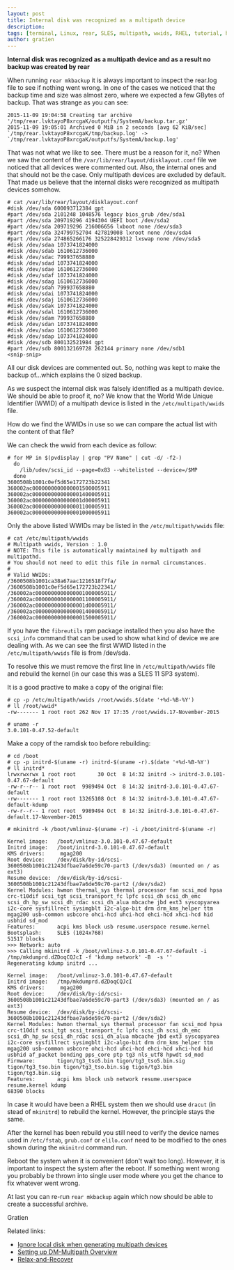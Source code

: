 ```yaml
---
layout: post
title: Internal disk was recognized as a multipath device
description:
tags: [terminal, Linux, rear, SLES, multipath, wwids, RHEL, tutorial, howto, it3 consultants]
author: gratien
---
```


<strong>Internal disk was recognized as a multipath device and as a result no backup was created by rear</strong>

When running `rear mkbackup` it is always important to inspect the rear.log file to see if nothing went wrong. In one of the cases we noticed that the backup time and size was almost zero, where we expected a few GBytes of backup. That was strange as you can see:

    2015-11-09 19:04:58 Creating tar archive '/tmp/rear.lvktayoP8xrcgaK/outputfs/SystemA/backup.tar.gz'
    2015-11-09 19:05:01 Archived 0 MiB in 2 seconds [avg 62 KiB/sec]
    `/tmp/rear.lvktayoP8xrcgaK/tmp/backup.log' -> `/tmp/rear.lvktayoP8xrcgaK/outputfs/SystemA/backup.log'

That was not what we like to see. There must be a reason for it, no? When we saw the content of the `/var/lib/rear/layout/disklayout.conf` file we noticed that all devices were commented out. Also, the internal ones and that should not be the case. Only multipath devices are excluded by default. That made us believe that the internal disks were recognized as multipath devices somehow.

    # cat /var/lib/rear/layout/disklayout.conf
    #disk /dev/sda 600093712384 gpt
    #part /dev/sda 2101248 1048576 legacy bios_grub /dev/sda1
    #part /dev/sda 209719296 4194304 UEFI boot /dev/sda2
    #part /dev/sda 209719296 216006656 lxboot none /dev/sda3
    #part /dev/sda 324799752704 427819008 lxroot none /dev/sda4
    #part /dev/sda 274865266176 325228429312 lxswap none /dev/sda5
    #disk /dev/sdaa 1073741824000
    #disk /dev/sdab 1610612736000
    #disk /dev/sdac 799937658880
    #disk /dev/sdad 1073741824000
    #disk /dev/sdae 1610612736000
    #disk /dev/sdaf 1073741824000
    #disk /dev/sdag 1610612736000
    #disk /dev/sdah 799937658880
    #disk /dev/sdai 1073741824000
    #disk /dev/sdaj 1610612736000
    #disk /dev/sdak 1073741824000
    #disk /dev/sdal 1610612736000
    #disk /dev/sdam 799937658880
    #disk /dev/sdan 1073741824000
    #disk /dev/sdao 1610612736000
    #disk /dev/sdap 1073741824000
    #disk /dev/sdb 800132521984 gpt
    #part /dev/sdb 800132169728 262144 primary none /dev/sdb1
    <snip-snip>
    
All our disk devices are commented out. So, nothing was kept to make the backup of...which explains the 0 sized backup.

As we suspect the internal disk was falsely identified as a multipath device. We should be able to proof it, no?
We know that the World Wide Unique Identifier (WWID) of a multipath device is listed in the `/etc/multipath/wwids` file.

How do we find the WWIDs in use so we can compare the actual list with the content of that file?

We can check the wwid from each device as follow:

    # for MP in $(pvdisplay | grep "PV Name" | cut -d/ -f2-)
      do
        /lib/udev/scsi_id --page=0x83 --whitelisted --device=/$MP
      done
    3600508b1001c0ef5d65e172723b22341
    360002ac0000000000000001500005911
    360002ac0000000000000001400005911
    360002ac0000000000000001d00005911
    360002ac0000000000000001100005911
    360002ac0000000000000001000005911
    

Only the above listed WWIDs may be listed in the `/etc/multipath/wwids` file:


    # cat /etc/multipath/wwids
    # Multipath wwids, Version : 1.0
    # NOTE: This file is automatically maintained by multipath and multipathd.
    # You should not need to edit this file in normal circumstances.
    #
    # Valid WWIDs:
    /3600508b1001ca38a67aac1216518f7fa/
    /3600508b1001c0ef5d65e172723b22341/
    /360002ac0000000000000001000005911/
    /360002ac0000000000000001100005911/
    /360002ac0000000000000001d00005911/
    /360002ac0000000000000001400005911/
    /360002ac0000000000000001500005911/
    
If you have the `fibreutils` rpm package installed then you also have the `scsi_info` command that can be used to show what kind of device we are dealing with.
As we can see the first WWID listed in the `/etc/multipath/wwids` file is from /dev/sda.

To resolve this we must remove the first line in `/etc/multipath/wwids` file and rebuild the kernel (in our case this was a SLES 11 SP3 system).

It is a good practive to make a copy of the original file:

    # cp -p /etc/multipath/wwids /root/wwids.$(date '+%d-%B-%Y')
    # ll /root/wwid*
    -rw------- 1 root root 262 Nov 17 17:35 /root/wwids.17-November-2015
    
    # uname -r
    3.0.101-0.47.52-default
    

Make a copy of the ramdisk too before rebuilding:

    # cd /boot
    # cp -p initrd-$(uname -r) initrd-$(uname -r).$(date '+%d-%B-%Y')
    # ll initrd*
    lrwxrwxrwx 1 root root       30 Oct  8 14:32 initrd -> initrd-3.0.101-0.47.67-default
    -rw-r--r-- 1 root root  9989494 Oct  8 14:32 initrd-3.0.101-0.47.67-default
    -rw------- 1 root root 13265108 Oct  8 14:32 initrd-3.0.101-0.47.67-default-kdump
    -rw-r--r-- 1 root root  9989494 Oct  8 14:32 initrd-3.0.101-0.47.67-default.17-November-2015

    # mkinitrd -k /boot/vmlinuz-$(uname -r) -i /boot/initrd-$(uname -r)

    Kernel image:   /boot/vmlinuz-3.0.101-0.47.67-default
    Initrd image:   /boot/initrd-3.0.101-0.47.67-default
    KMS drivers:     mgag200
    Root device:    /dev/disk/by-id/scsi-3600508b1001c21243dfbae7a6de59c70-part3 (/dev/sda3) (mounted on / as ext3)
    Resume device:  /dev/disk/by-id/scsi-3600508b1001c21243dfbae7a6de59c70-part2 (/dev/sda2)
    Kernel Modules: hwmon thermal_sys thermal processor fan scsi_mod hpsa crc-t10dif scsi_tgt scsi_transport_fc lpfc scsi_dh scsi_dh_emc scsi_dh_hp_sw scsi_dh_rdac scsi_dh_alua mbcache jbd ext3 syscopyarea i2c-core sysfillrect sysimgblt i2c-algo-bit drm drm_kms_helper ttm mgag200 usb-common usbcore ohci-hcd uhci-hcd ehci-hcd xhci-hcd hid usbhid sd_mod
    Features:       acpi kms block usb resume.userspace resume.kernel
    Bootsplash:     SLES (1024x768)
    51517 blocks
    >>> Network: auto
    >>> Calling mkinitrd -k /boot/vmlinuz-3.0.101-0.47.67-default -i /tmp/mkdumprd.dZDoqCQJcI -f 'kdump network' -B  -s ''
    Regenerating kdump initrd ...
    
    Kernel image:   /boot/vmlinuz-3.0.101-0.47.67-default
    Initrd image:   /tmp/mkdumprd.dZDoqCQJcI
    KMS drivers:     mgag200
    Root device:    /dev/disk/by-id/scsi-3600508b1001c21243dfbae7a6de59c70-part3 (/dev/sda3) (mounted on / as ext3)
    Resume device:  /dev/disk/by-id/scsi-3600508b1001c21243dfbae7a6de59c70-part2 (/dev/sda2)
    Kernel Modules: hwmon thermal_sys thermal processor fan scsi_mod hpsa crc-t10dif scsi_tgt scsi_transport_fc lpfc scsi_dh scsi_dh_emc scsi_dh_hp_sw scsi_dh_rdac scsi_dh_alua mbcache jbd ext3 syscopyarea i2c-core sysfillrect sysimgblt i2c-algo-bit drm drm_kms_helper ttm mgag200 usb-common usbcore ohci-hcd uhci-hcd ehci-hcd xhci-hcd hid usbhid af_packet bonding pps_core ptp tg3 nls_utf8 hpwdt sd_mod
    Firmware:       tigon/tg3_tso5.bin tigon/tg3_tso5.bin.sig tigon/tg3_tso.bin tigon/tg3_tso.bin.sig tigon/tg3.bin tigon/tg3.bin.sig
    Features:       acpi kms block usb network resume.userspace resume.kernel kdump
    68390 blocks
    
In case it would have been a RHEL system then we should use `dracut` (in stead of `mkinitrd`) to rebuild the kernel. However, the principle stays the same.

After the kernel has been rebuild you still need to verify the device names used in `/etc/fstab`,  `grub.conf` or `elilo.conf` need to be modified to the ones shown during the `mkinitrd` command run.

Reboot the system when it is convenient (don't wait too long). However, it is important to inspect the system after the reboot.
If something went wrong you probably be thrown into single user mode where you get the chance to fix whatever went wrong.

At last you can re-run `rear mkbackup` again which now should be able to create a successful archive.

Gratien

Related links:

* [Ignore local disk when generating multipath devices](https://access.redhat.com/documentation/en-US/Red_Hat_Enterprise_Linux/7/html/DM_Multipath/ignore_localdisk_procedure.html)
* [Setting up DM-Multipath Overview](https://help.ubuntu.com/lts/serverguide/multipath-setting-up-dm-multipath.html)
* [Relax-and-Recover](http://relax-and-recover.org)

